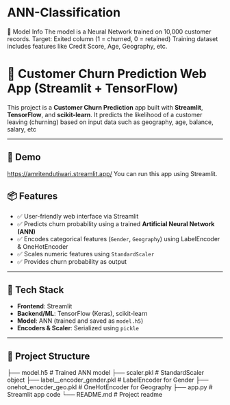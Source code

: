 # ANN-Classification
🎯 Model Info The model is a Neural Network trained on 10,000 customer records.  Target: Exited column (1 = churned, 0 = retained)  Training dataset includes features like Credit Score, Age, Geography, etc.
# 🧠 Customer Churn Prediction Web App (Streamlit + TensorFlow)

This project is a **Customer Churn Prediction** app built with **Streamlit**, **TensorFlow**, and **scikit-learn**. It predicts the likelihood of a customer leaving (churning) based on input data such as geography, age, balance, salary, etc

---
## 🚀 Demo

https://amritendutiwari.streamlit.app/
You can run this app  using Streamlit. 

## 📦 Features

- ✅ User-friendly web interface via Streamlit  
- ✅ Predicts churn probability using a trained **Artificial Neural Network (ANN)**
- ✅ Encodes categorical features (`Gender`, `Geography`) using LabelEncoder & OneHotEncoder
- ✅ Scales numeric features using `StandardScaler`
- ✅ Provides churn probability as output

---

## 🧰 Tech Stack

- **Frontend**: Streamlit  
- **Backend/ML**: TensorFlow (Keras), scikit-learn  
- **Model**: ANN (trained and saved as `model.h5`)  
- **Encoders & Scaler**: Serialized using `pickle`

---

## 📁 Project Structure
├── model.h5 # Trained ANN model
├── scaler.pkl # StandardScaler object
├── label__encoder_gender.pkl # LabelEncoder for Gender
├── onehot_enocder_geo.pkl # OneHotEncoder for Geography
├── app.py # Streamlit app code
└── README.md # Project readme
